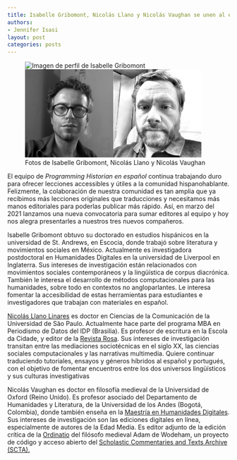 ```yaml
---
title: Isabelle Gribomont, Nicolás Llano y Nicolás Vaughan se unen al equipo de Programming Historian en español 
authors:
- Jennifer Isasi
layout: post
categories: posts
---
```



<p><figure><img src="/avatars/isabelle-gribomont.png" alt="Imagen de perfil de Isabelle Gribomont" style="width:200px;"/><img src="/avatars/nicolas-llano.png" alt="Imagen de perfil de Nicolás Llano" style="width:200px;"/><img src="/avatars/nicolas-vaughan.png" alt="Imagen de perfil Nicolás Vaughan" style="width:200px;"/><figcaption>
   Fotos de Isabelle Gribomont, Nicolás Llano y Nicolás Vaughan </figcaption></figure></p> 

El equipo de *Programming Historian en español* continua trabajando duro para ofrecer lecciones accessibles y útiles a la comunidad hispanohablante. Felizmente, la colaboración de nuestra comunidad es tan amplia que ya recibimos más lecciones originales que traducciones y necesitamos más manos editoriales para poderlas publicar más rápido. Así, en marzo del 2021 lanzamos una nueva convocatoria para sumar editores al equipo y hoy nos alegra presentarles a nuestros tres nuevos compañeros. 

Isabelle Gribomont obtuvo su doctorado en estudios hispánicos en la universidad de St. Andrews, en Escocia, donde trabajó sobre literatura y movimientos sociales en México. Actualmente es investigadora postdoctoral en Humanidades Digitales en la universidad de Liverpool en Inglaterra. Sus intereses de investigación están relacionados con movimientos sociales contemporáneos y la lingüística de corpus diacrónica. También le interesa el desarrollo de métodos computacionales para las humanidades, sobre todo en contextos no angloparlantes. Le interesa fomentar la accesibilidad de estas herramientas para estudiantes e investigadores que trabajan con materiales en español. 

[Nicolás Llano Linares](https://twitter.com/enetreseles) es doctor en Ciencias de la Comunicación de la Universidad de São Paulo. Actualmente hace parte del programa MBA en Periodismo de Datos del IDP (Brasilia). Es profesor de escritura en la Escola da Cidade, y editor de la [Revista Rosa](https://revistarosa.com). Sus intereses de investigación transitan entre las mediaciones sociotécnicas en el siglo XX, las ciencias sociales computacionales y las narrativas multimedia. Quiere continuar traduciendo tutoriales, ensayos y géneros híbridos al español y portugués, con el objetivo de fomentar encuentros entre los dos universos lingüísticos y sus culturas investigativas

Nicolás Vaughan es doctor en filosofía medieval de la Universidad de Oxford (Reino Unido). Es profesor asociado del Departamento de Humanidades y Literatura, de la Universidad de los Andes (Bogotá, Colombia), donde también enseña en la [Maestría en Humanidades Digitales](https://posgradosfacartes.uniandes.edu.co/programas/humanidades-digitales/). Sus intereses de investigación son las ediciones digitales en línea, especialmente de autores de la Edad Media. Es editor adjunto de la edición crítica de la [Ordinatio](https://scta.lombardpress.org/text?resourceid=http://scta.info/resource/wodehamordinatio) del filósofo medieval Adam de Wodeham, un proyecto de código y acceso abierto del [Scholastic Commentaries and Texts Archive (SCTA).](https://scta.info/)



